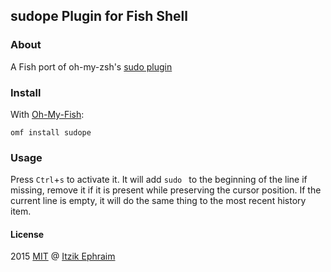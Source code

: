 ## sudope Plugin for Fish Shell

### About

A Fish port of oh-my-zsh's [sudo plugin]

### Install

With [Oh-My-Fish]:
```fish
omf install sudope
```

### Usage

Press `Ctrl`+`s` to activate it.
It will add `sudo ` to the beginning of the line if missing, remove it if it is present while preserving the cursor position.
If the current line is empty, it will do the same thing to the most recent history item.

#### License

2015 [MIT] @ [Itzik Ephraim]

[sudo plugin]: https://github.com/robbyrussell/oh-my-zsh/tree/master/plugins/sudo
[Oh-My-Fish]: https://github.com/oh-my-fish/oh-my-fish
[MIT]: https://opensource.org/licenses/MIT
[Itzik Ephraim]: https://github.com/oranja
